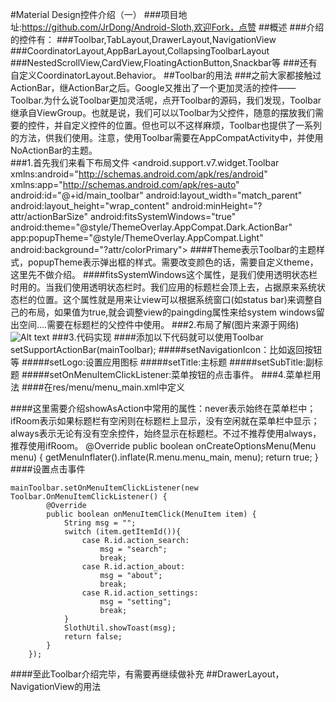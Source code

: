 #Material Design控件介绍（一）
###项目地址:https://github.com/JrDong/Android-Sloth,欢迎Fork，点赞
##概述
###介绍的控件有：
###Toolbar,TabLayout,DrawerLayout,NavigationView
###CoordinatorLayout,AppBarLayout,CollapsingToolbarLayout
###NestedScrollView,CardView,FloatingActionButton,Snackbar等
###还有自定义CoordinatorLayout.Behavior。
##Toolbar的用法
###之前大家都接触过ActionBar，继ActionBar之后。Google又推出了一个更加灵活的控件——Toolbar.为什么说Toolbar更加灵活呢，点开Toolbar的源码，我们发现，Toolbar继承自ViewGroup。也就是说，我们可以以Toolbar为父控件，随意的摆放我们需要的控件，并自定义控件的位置。但也可以不这样麻烦，Toolbar也提供了一系列的方法，供我们使用。注意，使用Toolbar需要在AppCompatActivity中，并使用NoActionBar的主题。  
###1.首先我们来看下布局文件
	<android.support.v7.widget.Toolbar
    xmlns:android="http://schemas.android.com/apk/res/android"
    xmlns:app="http://schemas.android.com/apk/res-auto"
    android:id="@+id/main_toolbar"
    android:layout_width="match_parent"
    android:layout_height="wrap_content"
    android:minHeight="?attr/actionBarSize"
    android:fitsSystemWindows="true"
    android:theme="@style/ThemeOverlay.AppCompat.Dark.ActionBar"
    app:popupTheme="@style/ThemeOverlay.AppCompat.Light"
    android:background="?attr/colorPrimary">
####Theme表示Toolbar的主题样式，popupTheme表示弹出框的样式。需要改变颜色的话，需要自定义theme，这里先不做介绍。
####fitsSystemWindows这个属性，是我们使用透明状态栏时用的。当我们使用透明状态栏时。我们应用的标题栏会顶上去，占据原来系统状态栏的位置。这个属性就是用来让view可以根据系统窗口(如status bar)来调整自己的布局，如果值为true,就会调整view的paingding属性来给system windows留出空间….需要在标题栏的父控件中使用。 
###2.布局了解(图片来源于网络)
![Alt text](file:///C:\Users\aidonglei\Desktop\Material-Design\1416285884351.png)
###3.代码实现
####添加以下代码就可以使用Toolbar
	setSupportActionBar(mainToolbar);
#####setNavigationIcon：比如返回按钮等
#####setLogo:设置应用图标
#####setTitle:主标题
#####setSubTitle:副标题
#####setOnMenuItemClickListener:菜单按钮的点击事件。
###4.菜单栏用法
####在res/menu/menu_main.xml中定义
	<menu xmlns:android="http://schemas.android.com/apk/res/android"
      xmlns:app="http://schemas.android.com/apk/res-auto"
      xmlns:tools="http://schemas.android.com/tools"
      tools:context=".MainActivity">
    <item android:id="@+id/action_settings"
          android:title="@string/action_settings"
          android:orderInCategory="100"
          app:showAsAction="never"/>
    <item android:id="@+id/action_about"
        android:title="@string/action_about"
        android:orderInCategory="100"
        app:showAsAction="never"/>
    <item android:id="@+id/action_search"
        android:title="@string/action_search"
        android:orderInCategory="100"
        android:icon="@mipmap/icon_search"
        app:showAsAction="ifRoom"
        />
	</menu>
####这里需要介绍showAsAction中常用的属性：never表示始终在菜单栏中；ifRoom表示如果标题栏有空闲则在标题栏上显示，没有空闲就在菜单栏中显示；always表示无论有没有空余控件，始终显示在标题栏。不过不推荐使用always，推荐使用ifRoom。
	@Override
    public boolean onCreateOptionsMenu(Menu menu) {
        getMenuInflater().inflate(R.menu.menu_main, menu);
        return true;
    }
####设置点击事件  

	mainToolbar.setOnMenuItemClickListener(new Toolbar.OnMenuItemClickListener() {
            @Override
            public boolean onMenuItemClick(MenuItem item) {
                String msg = "";
                switch (item.getItemId()){
                    case R.id.action_search:
                        msg = "search";
                        break;
                    case R.id.action_about:
                        msg = "about";
                        break;
                    case R.id.action_settings:
                        msg = "setting";
                        break;
                }
                SlothUtil.showToast(msg);
                return false;
            }
        });

####至此Toolbar介绍完毕，有需要再继续做补充
##DrawerLayout，NavigationView的用法


